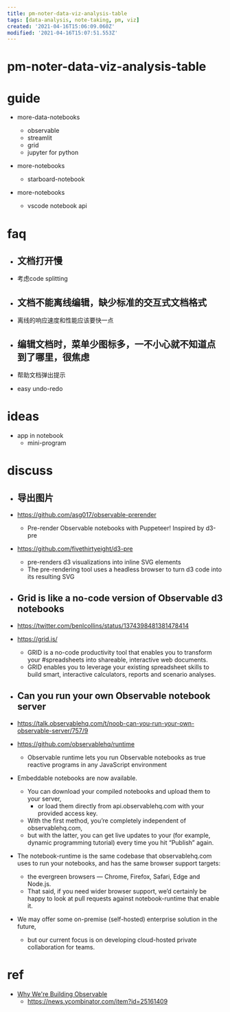 ```yaml
---
title: pm-noter-data-viz-analysis-table
tags: [data-analysis, note-taking, pm, viz]
created: '2021-04-16T15:06:09.060Z'
modified: '2021-04-16T15:07:51.553Z'
---
```


# pm-noter-data-viz-analysis-table

# guide

- more-data-notebooks
  - observable
  - streamlit
  - grid
  - jupyter for python

- more-notebooks
  - starboard-notebook

- more-notebooks
  - vscode notebook api

# faq

- ## 文档打开慢
- 考虑code splitting

- ## 文档不能离线编辑，缺少标准的交互式文档格式
- 离线的响应速度和性能应该要快一点

- ## 编辑文档时，菜单少图标多，一不小心就不知道点到了哪里，很焦虑
- 帮助文档弹出提示
- easy undo-redo

# ideas

- app in notebook
  - mini-program

# discuss

- ## 导出图片
- https://github.com/asg017/observable-prerender
  - Pre-render Observable notebooks with Puppeteer! Inspired by d3-pre
- https://github.com/fivethirtyeight/d3-pre
  - pre-renders d3 visualizations into inline SVG elements
  - The pre-rendering tool uses a headless browser to turn d3 code into its resulting SVG

- ## Grid is like a no-code version of Observable d3 notebooks
- https://twitter.com/benlcollins/status/1374398481381478414
- https://grid.is/
  - GRID is a no-code productivity tool that enables you to transform your #spreadsheets into shareable, interactive web documents.
  - GRID enables you to leverage your existing spreadsheet skills to build smart, interactive calculators, reports and scenario analyses.

- ## Can you run your own Observable notebook server
- https://talk.observablehq.com/t/noob-can-you-run-your-own-observable-server/757/9
- https://github.com/observablehq/runtime
  - Observable runtime lets you run Observable notebooks as true reactive programs in any JavaScript environment
- Embeddable notebooks are now available. 
  - You can download your compiled notebooks and upload them to your server, 
    - or load them directly from api.observablehq.com with your provided access key. 
  - With the first method, you’re completely independent of observablehq.com, 
  - but with the latter, you can get live updates to your (for example, dynamic programming tutorial) every time you hit “Publish” again.
- The notebook-runtime is the same codebase that observablehq.com uses to run your notebooks, and has the same browser support targets: 
  - the evergreen browsers — Chrome, Firefox, Safari, Edge and Node.js. 
  - That said, if you need wider browser support, we’d certainly be happy to look at pull requests against notebook-runtime that enable it.
- We may offer some on-premise (self-hosted) enterprise solution in the future, 
  - but our current focus is on developing cloud-hosted private collaboration for teams.

# ref

- [Why We're Building Observable](https://observablehq.com/@observablehq/why-were-building-observable)
  - https://news.ycombinator.com/item?id=25161409
